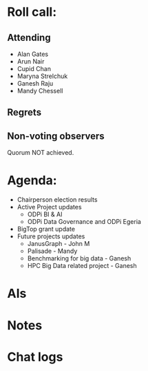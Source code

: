 # Roll call:

## Attending
* Alan Gates
* Arun Nair
* Cupid Chan
* Maryna Strelchuk
* Ganesh Raju
* Mandy Chessell

## Regrets

## Non-voting observers

Quorum NOT achieved.

# Agenda:

* Chairperson election results
* Active Project updates
  * ODPi BI & AI
  * ODPi Data Governance and ODPi Egeria
* BigTop grant update
* Future projects updates
  * JanusGraph - John M
  * Palisade - Mandy
  * Benchmarking for big data - Ganesh
  * HPC Big Data related project - Ganesh

# AIs

# Notes

# Chat logs
